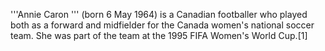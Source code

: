 '''Annie Caron ''' (born 6 May 1964) is a Canadian footballer who played both as a forward and midfielder for the Canada women's national soccer team. She was part of the team at the 1995 FIFA Women's World Cup.[1]
